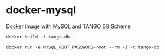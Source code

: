# docker-mysql
Docker image with MySQL and TANGO DB Scheme

`docker build -t tango-db .`

`docker run -e MYSQL_ROOT_PASSWORD=root --rm -i -t tango-db`
